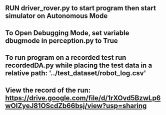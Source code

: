 ## RUN driver_rover.py to start program then start simulator on Autonomous Mode
## To Open Debugging Mode, set variable dbugmode in perception.py to True
## To run program on a recorded test run recordedDA.py while placing the test data in a relative path: '../test_dataset/robot_log.csv'
## View the record of the run: https://drive.google.com/file/d/1rXOvd5BzwLp6wOIZyeJ81OScdZb66bsj/view?usp=sharing